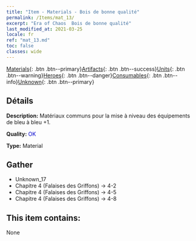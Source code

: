 ```yaml
---
title: "Item - Materials - Bois de bonne qualité"
permalink: /Items/mat_13/
excerpt: "Era of Chaos  Bois de bonne qualité"
last_modified_at: 2021-03-25
locale: fr
ref: "mat_13.md"
toc: false
classes: wide
---
```

 [Materials](/fr/Items/){: .btn .btn--primary}[Artifacts](/fr/Items/Artifacts/){: .btn .btn--success}[Units](/fr/Items/Units/){: .btn .btn--warning}[Heroes](/fr/Items/Heroes/){: .btn .btn--danger}[Consumables](/fr/Items/Consumables/){: .btn .btn--info}[Unknown](/fr/Items/Unknown/){: .btn .btn--primary}

## Détails
 **Description:** Matériaux communs pour la mise à niveau des équipements de bleu à bleu +1.

 **Quality:** <span style="color: #0000CD">OK</span>

 **Type:** Material

## Gather

*    Unknown_17 
*    Chapitre 4 (Falaises des Griffons) -> 4-2 
*    Chapitre 4 (Falaises des Griffons) -> 4-5 
*    Chapitre 4 (Falaises des Griffons) -> 4-8 

## This item contains:

  None

